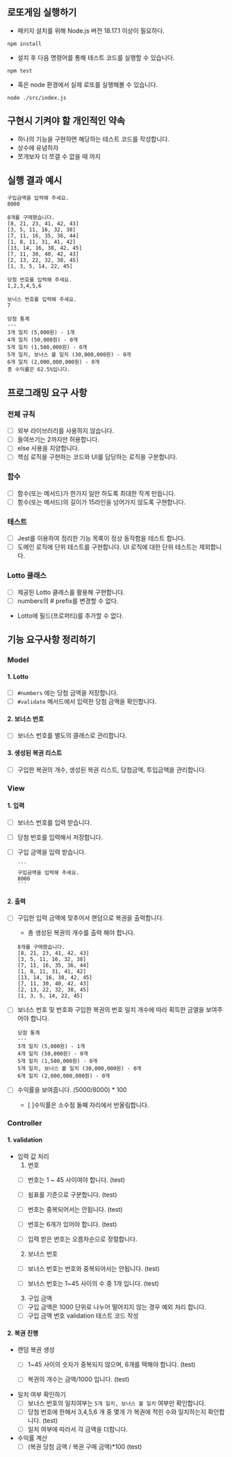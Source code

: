 ## 로또게임 실행하기

- 패키지 설치를 위해 Node.js 버전 18.17.1 이상이 필요하다.
```
npm install
```
- 설치 후 다음 명령어를 통해 테스트 코드를 실행할 수 있습니다.
```
npm test
```
- 혹은 node 환경에서 실제 로또를 실행해볼 수 있습니다.
```
node ./src/index.js
```

## 구현시 기켜야 할 개인적인 약속
- 하나의 기능을 구현하면 해당하는 테스트 코드를 작성합니다.
- 상수에 유념하자
- 쪼개보자 더 쪼갤 수 없을 때 까지



## 실행 결과 예시
```
구입금액을 입력해 주세요.
8000

8개를 구매했습니다.
[8, 21, 23, 41, 42, 43]
[3, 5, 11, 16, 32, 38]
[7, 11, 16, 35, 36, 44]
[1, 8, 11, 31, 41, 42]
[13, 14, 16, 38, 42, 45]
[7, 11, 30, 40, 42, 43]
[2, 13, 22, 32, 38, 45]
[1, 3, 5, 14, 22, 45]

당첨 번호를 입력해 주세요.
1,2,3,4,5,6

보너스 번호를 입력해 주세요.
7

당첨 통계
---
3개 일치 (5,000원) - 1개
4개 일치 (50,000원) - 0개
5개 일치 (1,500,000원) - 0개
5개 일치, 보너스 볼 일치 (30,000,000원) - 0개
6개 일치 (2,000,000,000원) - 0개
총 수익률은 62.5%입니다.
```

## 프로그래밍 요구 사항 

### 전체 규칙
- [ ] 외부 라이브러리를 사용하지 않습니다.
- [ ] 들여쓰기는 2까지만 허용합니다. 
- [ ] else 사용을 지양합니다.
- [ ] 핵심 로직을 구현하는 코드와 UI를 담당하는 로직을 구분합니다.

### 함수
- [ ] 함수(또는 메서드)가 한가지 일만 하도록 최대한 작게 만듭니다. 
- [ ] 함수(또는 메서드)의 길이가 15라인을 넘어가지 않도록 구현합니다. 

### 테스트 
- [ ] Jest를 이용하여 정리한 기능 목록이 정상 동작함을 테스트 합니다. 
- [ ] 도메인 로직에 단위 테스트를 구현합니다. UI 로직에 대한 단위 테스트는 제외합니다.

### Lotto 클래스
- [ ] 제공된 Lotto 클래스를 활용해 구현합니다.
- [ ] numbers의 # prefix를 변경할 수 없다.
- Lotto에 필드(프로퍼티)를 추가할 수 없다. 


## 기능 요구사항 정리하기 

### Model 
#### 1. Lotto
- [ ] `#numbers` 에는 당첨 금액을 저장합니다. 
- [ ] `#validate` 메서드에서 입력한 당첨 금액을 확인합니다. 

#### 2. 보너스 번호
- [ ] 보너스 번호를 별도의 클래스로 관리합니다.

#### 3. 생성된 복권 리스트
- [ ] 구입한 복권의 개수, 생성된 복권 리스트, 당첨금액, 투입금액을 관리합니다.


### View

#### 1. 입력
- [ ] 보너스 번호를 입력 받습니다. 
- [ ] 당첨 번호를 입력해서 저장합니다. 
- [ ] 구입 금액을 입력 받습니다.

      ```
      구입금액을 입력해 주세요.
      8000      
      ```
#### 2. 출력
- [ ] 구입한 입력 금액에 맞추어서 랜덤으로 복권을 출력합니다.
    - 총 생성된 복권의 개수를 출력 해야 합니다. 
    ```
    8개를 구매했습니다.
    [8, 21, 23, 41, 42, 43]
    [3, 5, 11, 16, 32, 38]
    [7, 11, 16, 35, 36, 44]
    [1, 8, 11, 31, 41, 42]
    [13, 14, 16, 38, 42, 45]
    [7, 11, 30, 40, 42, 43]
    [2, 13, 22, 32, 38, 45]
    [1, 3, 5, 14, 22, 45]
    ```
- [ ] 보너스 번호 및 번호화 구입한 복권의 번호 일치 개수에 따라 획득한 금앨을 보여주어야 합니다.
    ```
    당첨 통계
    ---
    3개 일치 (5,000원) - 1개
    4개 일치 (50,000원) - 0개
    5개 일치 (1,500,000원) - 0개
    5개 일치, 보너스 볼 일치 (30,000,000원) - 0개
    6개 일치 (2,000,000,000원) - 0개    
    ```

- [ ] 수익률을 보여줍니다. (5000/8000) * 100 
    - [ ]수익률은 소수점 둘째 자리에서 반올림합니다. 

### Controller

#### 1. validation
- 입력 값 처리
    1. 번호
    - [ ] 번호는 1 ~ 45 사이여야 합니다. (test)
    - [ ] 쉼표를 기준으로 구분합니다. (test)
    - [ ] 번호는 중복되어서는 안됩니다.  (test)
    - [ ] 번호는 6개가 있어야 합니다.  (test)
    - [ ] 입력 받은 번호는 오름차순으로 정렬합니다.


    2. 보너스 번호
    - [ ] 보너스 번호는 번호와 중복되어서는 안됩니다. (test) 
    - [ ] 보너스 번호는 1~45 사이의 수 중 1개 입니다. (test)


    3. 구입 금액
    - [ ] 구입 금액은 1000 단위로 나누어 떨어지지 않는 경우 예외 처리 합니다.
    - [ ] 구입 금액 번호 validation 테스트 코드 작성

#### 2. 복권 진행 
- 랜덤 복권 생성 
    - [ ] 1~45 사이의 숫자가 중복되지 않으며, 6개를 택해야 합니다. (test)
    - [ ] 복권의 개수는 금액/1000 입니다. (test)


- 일치 여부 확인하기
    - [ ] 보너스 번호의 일치여부는 `5개 일치, 보너스 볼 일치` 여부만 확인합니다.
    - [ ] 당첨 번호에 한해서 3,4,5,6 개 중 몇개 가 복권에 적힌 수와 일치하는지 확인합니다. (test)
    - [ ] 일치 여부에 따라서 각 금액을 더합니다.

- 수익률 계산
    - [ ] (복권 당첨 금액 / 복권 구매 금액)*100 (test)